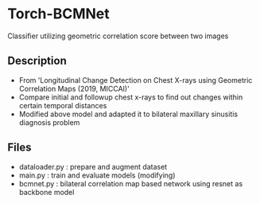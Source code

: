 # Torch-BCMNet
Classifier utilizing geometric correlation score between two images

## Description
+ From 'Longitudinal Change Detection on Chest X-rays using Geometric Correlation Maps (2019, MICCAI)'
+ Compare initial and followup chest x-rays to find out changes within certain temporal distances
+ Modified above model and adapted it to bilateral maxillary sinusitis diagnosis problem


## Files
+ dataloader.py : prepare and augment dataset
+ main.py : train and evaluate models (modifying)
+ bcmnet.py : bilateral correlation map based network using resnet as backbone model
